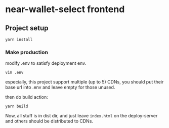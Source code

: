 # near-wallet-select frontend

## Project setup
```
yarn install
```

### Make production

modify .env to satisfy deployment env.
```shell
vim .env
```

especially, this project support multiple (up to 5) CDNs, you should put their base url into .env and leave empty for those unused.  

then do build action:
```shell
yarn build
```

Now, all stuff is in dist dir, and just leave `index.html` on the deploy-server and others should be distributed to CDNs.

